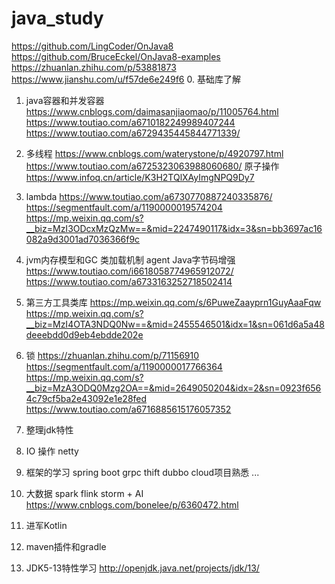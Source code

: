 # java_study
https://github.com/LingCoder/OnJava8
https://github.com/BruceEckel/OnJava8-examples
https://zhuanlan.zhihu.com/p/53881873
https://www.jianshu.com/u/f57de6e249f6
0. 基础库了解
1. java容器和并发容器
 https://www.cnblogs.com/daimasanjiaomao/p/11005764.html
 https://www.toutiao.com/a6710182249989407244 https://www.toutiao.com/a6729435445844771339/
2. 多线程 https://www.cnblogs.com/waterystone/p/4920797.html
https://www.toutiao.com/a6725323063988060680/ 原子操作
https://www.infoq.cn/article/K3H2TQlXAyImgNPQ9Dy7
3. lambda https://www.toutiao.com/a6730770887240335876/
https://segmentfault.com/a/1190000019574204
https://mp.weixin.qq.com/s?__biz=MzI3ODcxMzQzMw==&mid=2247490117&idx=3&sn=bb3697ac16082a9d3001ad7036366f9c
4. jvm内存模型和GC 类加载机制  agent Java字节码增强
https://www.toutiao.com/i6618058774965912072/
https://www.toutiao.com/a6733163252718502414
5. 第三方工具类库 https://mp.weixin.qq.com/s/6PuweZaayprn1GuyAaaFqw
https://mp.weixin.qq.com/s?__biz=MzI4OTA3NDQ0Nw==&mid=2455546501&idx=1&sn=061d6a5a48deeebdd0d9eb4ebdde202e
6. 锁 https://zhuanlan.zhihu.com/p/71156910 https://segmentfault.com/a/1190000017766364
https://mp.weixin.qq.com/s?__biz=MzA3ODQ0Mzg2OA==&mid=2649050204&idx=2&sn=0923f6564c79cf5ba2e43092e1e28fed
https://www.toutiao.com/a6716885615176057352
7. 整理jdk特性

8. IO 操作 netty

9. 框架的学习 spring boot grpc thift dubbo  cloud项目熟悉 ...  

10. 大数据 spark flink storm + AI  https://www.cnblogs.com/bonelee/p/6360472.html


11. 进军Kotlin

12. maven插件和gradle

13. JDK5-13特性学习 http://openjdk.java.net/projects/jdk/13/
